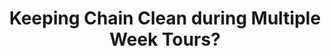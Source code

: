 ---
layout: community
category: community
title: "Keeping Chain Clean during Multiple Week Tours?"
description: "how do you y’all keep your chain clean during multiple week tour.  Keep a tooth brush or something with you to get the crud out, and maybe a rag and chain lube. A crunchy drivetrain is no fun for sure. I carry a cleaning brush. Kept in a Ziploc bag. Don't bother trying to keep it pristine, just keep it wet, since a wet layer of oily fine silt actually helps insulate it from worse things AND helps it derail easier during gear changes"
isTopLevel: false
isSingleLevel: false
isArticle: false
datePublished: 2022-07-24 09:52:00 +0300
dateModified: 2022-07-24 09:52:00 +0300
published: false
---